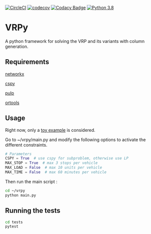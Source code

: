 [![CircleCI](https://circleci.com/gh/Kuifje02/vrpy.svg?style=svg)](https://circleci.com/gh/Kuifje02/vrpy)
[![codecov](https://codecov.io/gh/Kuifje02/vrpy/branch/master/graph/badge.svg)](https://codecov.io/gh/Kuifje02/vrpy)
[![Codacy Badge](https://api.codacy.com/project/badge/Grade/9b8a07701e54401aa71a1db7dba4d462)](https://www.codacy.com/manual/Kuifje02/vrpy?utm_source=github.com&amp;utm_medium=referral&amp;utm_content=Kuifje02/vrpy&amp;utm_campaign=Badge_Grade)
[![Python 3.8](https://img.shields.io/badge/python-3.8-blue.svg)](https://www.python.org/downloads/release/python-360/)

# VRPy
A python framework for solving the VRP and its variants with column generation.

## Requirements

[networkx](https://pypi.org/project/networkx/)

[cspy](https://pypi.org/project/cspy/)

[pulp](https://pypi.org/project/PuLP/)

[ortools](https://developers.google.com/optimization/install/python)

## Usage

Right now, only a [toy example](https://fr.overleaf.com/read/zmqqdbgtmmnv
) is considered. 

Go to ~/vrpy/main.py and modify the following options to activate the different constraints. 

```python
# Parameters
CSPY = True  # use cspy for subproblem, otherwise use LP
MAX_STOP = True  # max 3 stops per vehicle
MAX_LOAD = False  # max 10 units per vehicle
MAX_TIME = False  # max 60 minutes per vehicle
```

Then run the main script :

```sh
cd ~/vrpy
python main.py
```

## Running the tests

```sh
cd tests
pytest
```